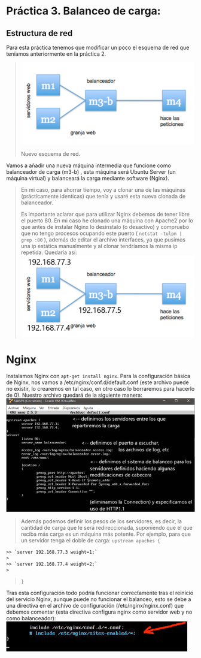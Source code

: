 # Práctica 3. Balanceo de carga:

## Estructura de red

Para esta práctica tenemos que modificar un poco el esquema de red que teníamos anteriormente en la práctica 2. 

>![img](https://raw.githubusercontent.com/widowert/swap/master/practica3/images/networkSqueme.png)
>
> Nuevo esquema de red.

Vamos a añadir una nueva máquina intermedia que funcione como balanceador de carga (m3-b) , esta máquina será Ubuntu Server (un máquina virtual) y balanceará la carga mediante software (Nginx).
>En mi caso, para ahorrar tiempo, voy a clonar una de las máquinas (prácticamente identicas) que tenía y usaré esta nueva clonada de balanceador.
>
>Es importante aclarar que para utilizar Nginx debemos de tener libre el puerto 80. En mi caso he clonado una máquina con Apache2 por lo que antes de instalar Nginx lo desinstalo (o desactivo) y compruebo que no tengo procesos ocupando este puerto ( `netstat –tulpn | grep :80` ), además de editar el archivo interfaces, ya que pusimos una ip estática manualmente y al clonar tendríamos la misma ip repetida. Quedaría así:
>![img](https://raw.githubusercontent.com/widowert/swap/master/practica3/images/networkSqueme2.png)
>

# Nginx
Instalamos Nginx con `apt-get install nginx`.
Para la configuración básica de Nginx, nos vamos a /etc/nginx/conf.d/default.conf (este archivo puede no existir, lo crearemos en tal caso, en otro caso lo borraremos para hacerlo de 0). Nuestro archivo quedará de la siguiente manera: 
![img](https://raw.githubusercontent.com/widowert/swap/master/practica3/images/nginxConf1.png)

> Además podemos definir los pesos de los servidores, es decir, la cantidad de carga que le será redireccionada, suponiendo que el que reciba más carga es un máquina más potente.
> Por ejemplo, para que un servidor tenga el doble de carga: 
> `upstream apaches {`
> 
	>> `server 192.168.77.3 weight=1;`
	>
	>> `server 192.168.77.4 weight=2;`
	>
> `}`

Tras esta configuración todo podría funcionar correctamente tras el reinicio del servicio Nginx, aunque puede no funcionar el balanceo, esto se debe a una directiva en el archivo de configuración (/etc/nginx/nginx.conf) que debemos comentar (esta directiva configura nginx como servidor web y no como balanceador):
![img](https://raw.githubusercontent.com/widowert/swap/master/practica3/images/nginxConf2.png)
